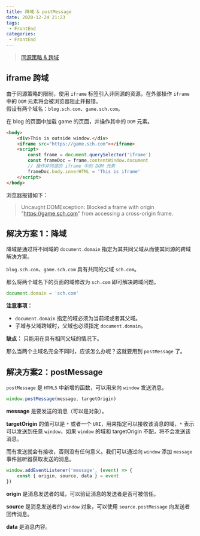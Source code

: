 ```yaml
---
title: 降域 & postMessage
date: 2020-12-24 21:23
tags:
 - FrontEnd
categories:
 - FrontEnd
---
```


> [同源策略 & 跨域](https://blog.csdn.net/u014165119/article/details/111355519)

## iframe 跨域

由于同源策略的限制，使用 `iframe` 标签引入非同源的资源，在外部操作 `iframe` 中的 `DOM` 元素将会被浏览器阻止并报错。  
假设有两个域名：`blog.sch.com`、`game.sch.com`。  

在 blog 的页面中加载 game 的页面，并操作其中的 `DOM` 元素。

```html
<body>
    <div>This is outside window.</div>
    <iframe src="https://game.sch.com"></iframe>
    <script>
        const frame = document.querySelector('iframe')
        const frameDoc = frame.contentWindow.document
        // 操作非同源的 iframe 中的 DOM 元素
        frameDoc.body.innerHTML = 'This is iframe'
    </script>
</body>
```

浏览器报错如下：

> Uncaught DOMException: Blocked a frame with origin "https://game.sch.com" from accessing a cross-origin frame.

## 解决方案 1：降域

降域是通过将不同域的 `document.domain` 指定为其共同父域从而使其同源的跨域解决方案。  

`blog.sch.com`、`game.sch.com` 具有共同的父域 `sch.com`。  

那么将两个域名下的页面的域修改为 `sch.com` 即可解决跨域问题。

```javascript
document.domain = 'sch.com'
```

**注意事项：**

* `document.domain` 指定的域必须为当前域或者其父域。
* 子域与父域跨域时，父域也必须指定 `document.domain`。

**缺点：** 只能用在具有相同父域的情况下。

那么当两个主域名完全不同时，应该怎么办呢？这就要用到 `postMessage` 了。

## 解决方案2：postMessage

`postMessage` 是 `HTML5` 中新增的函数，可以用来向 `window` 发送消息。

```javascript
window.postMessage(message, targetOrigin)
```

**message** 是要发送的消息（可以是对象）。  

**targetOrigin** 的值可以是 `*` 或者一个 `URI`，用来指定可以接收该消息的域，`*` 表示可以发送到任意 `window`，如果 `window` 的域和 targetOrigin 不配，将不会发送该消息。

而有发送就会有接收，否则没有任何意义。我们可以通过向 `window` 添加 `message` 事件监听器获取发送的消息。

```javascript
window.addEventListener('message', (event) => {
    const { origin, source, data } = event
})
```

**origin** 是消息发送者的域，可以验证消息的发送者是否可被信任。  

**source** 是消息发送者的 `window` 对象，可以使用 `source.postMessage` 向发送者回传消息。  

**data** 是消息内容。

